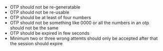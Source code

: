 - OTP should not be re-generatable
- OTP should not be re-usable
- OTP should be at least of four numbers
- OTP should not be something like 0000 or all the numbers in an otp should not be the same
- OTP should be expired in few seconds
- Minimum two or three wrong attemts should only be accepted after that the session should expire
